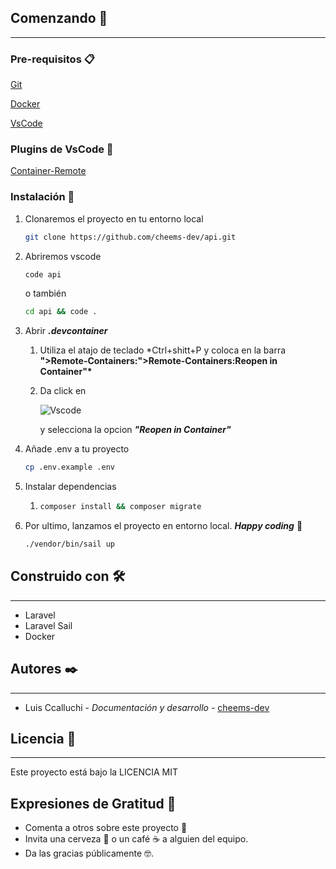 ## Comenzando **🚀**

---

### **Pre-requisitos 📋**

[Git](https://git-scm.com/)

[Docker](https://www.docker.com/)

[VsCode](https://code.visualstudio.com/)

### Plugins de VsCode 🤖

[Container-Remote](https://marketplace.visualstudio.com/items?itemName=ms-vscode-remote.remote-containers)

### **Instalación 🔧**

1. Clonaremos el proyecto en tu entorno local

    ```bash
    git clone https://github.com/cheems-dev/api.git
    ```

2. Abriremos vscode

    ```bash
    code api
    ```

    o también

    ```bash
    cd api && code .
    ```

3. Abrir **_.devcontainer_**

    1. Utiliza el atajo de teclado \*Ctrl+shitt+P y coloca en la barra **">Remote-Containers:">Remote-Containers:Reopen in Container"\***
    2. Da click en

        ![Vscode](https://camo.githubusercontent.com/bf6e754a18e00e3fca1751c0ba01ad33d360fade6c3dc74e009e31d9c632fc14/68747470733a2f2f636f64652e76697375616c73747564696f2e636f6d2f6173736574732f626c6f67732f323031392f31302f30332f72656d6f74652d657874656e73696f6e2d636f6d6d616e64732e706e67)

        y selecciona la opcion **_"Reopen in Container"_**

4. Añade .env a tu proyecto
    ```bash
    cp .env.example .env
    ```
5. Instalar dependencias

    1. ```bash
       composer install && composer migrate
       ```

6. Por ultimo, lanzamos el proyecto en entorno local. **_Happy coding_** 🍻

    ```bash
    ./vendor/bin/sail up
    ```

## **Construido con 🛠️**

---

-   Laravel
-   Laravel Sail
-   Docker

## **Autores ✒️**

---

-   Luis Ccalluchi - _Documentación y desarrollo_ - [cheems-dev](https://github.com/cheems-dev)

## **Licencia 📄**

---

Este proyecto está bajo la LICENCIA MIT

## **Expresiones de Gratitud 🎁**

-   Comenta a otros sobre este proyecto 📢
-   Invita una cerveza 🍺 o un café ☕ a alguien del equipo.
-   Da las gracias públicamente 🤓.
